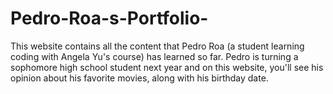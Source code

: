 # Pedro-Roa-s-Portfolio-
This website contains all the content that Pedro Roa (a student learning coding with Angela Yu's course) has learned so far. Pedro is turning a sophomore high school student next year and on this website, you'll see his opinion about his favorite movies, along with his birthday date.
